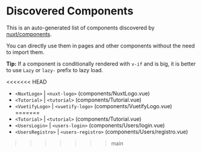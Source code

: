 # Discovered Components

This is an auto-generated list of components discovered by [nuxt/components](https://github.com/nuxt/components).

You can directly use them in pages and other components without the need to import them.

**Tip:** If a component is conditionally rendered with `v-if` and is big, it is better to use `Lazy` or `lazy-` prefix to lazy load.

<<<<<<< HEAD
- `<NuxtLogo>` | `<nuxt-logo>` (components/NuxtLogo.vue)
- `<Tutorial>` | `<tutorial>` (components/Tutorial.vue)
- `<VuetifyLogo>` | `<vuetify-logo>` (components/VuetifyLogo.vue)
=======
- `<Tutorial>` | `<tutorial>` (components/Tutorial.vue)
- `<UsersLogin>` | `<users-login>` (components/Users/login.vue)
- `<UsersRegistro>` | `<users-registro>` (components/Users/registro.vue)
>>>>>>> main
